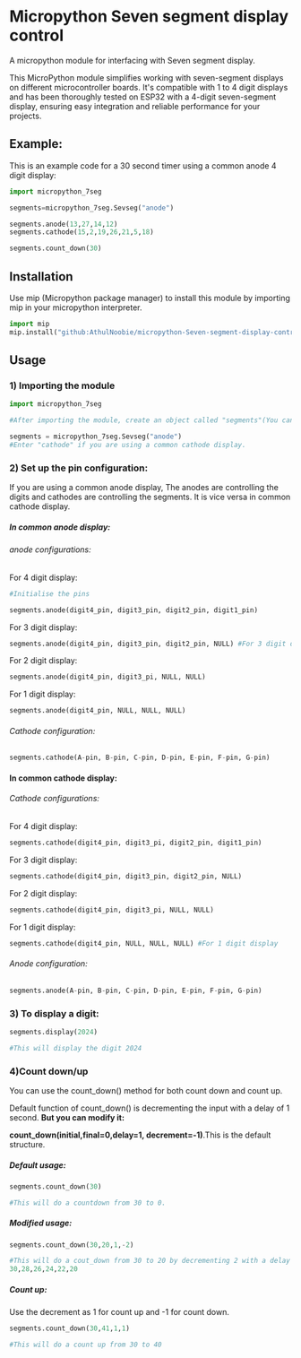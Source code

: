 # Micropython Seven segment display control
A micropython module for interfacing with Seven segment display.

This MicroPython module simplifies working with seven-segment displays on different microcontroller boards. It's compatible with 1 to 4 digit displays and has been thoroughly tested on ESP32 with a 4-digit seven-segment display, ensuring easy integration and reliable performance for your projects.

## Example:
This is an example code for a 30 second timer using a common anode 4 digit display:
```python
import micropython_7seg

segments=micropython_7seg.Sevseg("anode")

segments.anode(13,27,14,12)
segments.cathode(15,2,19,26,21,5,18)

segments.count_down(30)
```

## Installation
Use mip (Micropython package manager) to install this module by importing mip in your micropython interpreter.

```python
import mip
mip.install("github:AthulNoobie/micropython-Seven-segment-display-control")
```
## Usage
### 1) Importing the module
```python
import micropython_7seg

#After importing the module, create an object called "segments"(You can give any name).

segments = micropython_7seg.Sevseg("anode")
#Enter "cathode" if you are using a common cathode display.
```
### 2) Set up the pin configuration:

If you are using a common anode display, The anodes are controlling the digits and cathodes are controlling the segments. It is vice versa in common cathode display.
##### In common anode display:

###### anode configurations:

For 4 digit display:
```python
#Initialise the pins

segments.anode(digit4_pin, digit3_pin, digit2_pin, digit1_pin)
```

For 3 digit display:

```python
segments.anode(digit4_pin, digit3_pin, digit2_pin, NULL) #For 3 digit display
```

For 2 digit display:

```python
segments.anode(digit4_pin, digit3_pi, NULL, NULL)
```

For 1 digit display:

```python
segments.anode(digit4_pin, NULL, NULL, NULL) 
```

###### Cathode configuration:

```python
segments.cathode(A-pin, B-pin, C-pin, D-pin, E-pin, F-pin, G-pin)
```

#### In common cathode display:

###### Cathode configurations:

For 4 digit display:

```python
segments.cathode(digit4_pin, digit3_pi, digit2_pin, digit1_pin)
```

For 3 digit display:

```python
segments.cathode(digit4_pin, digit3_pin, digit2_pin, NULL)
```

For 2 digit display:

```python
segments.cathode(digit4_pin, digit3_pi, NULL, NULL)
```

For 1 digit display:

```python
segments.cathode(digit4_pin, NULL, NULL, NULL) #For 1 digit display
```

###### Anode configuration:

```python
segments.anode(A-pin, B-pin, C-pin, D-pin, E-pin, F-pin, G-pin)
```

### 3) To display a digit:
```python
segments.display(2024)

#This will display the digit 2024
```
### 4)Count down/up

You can use the count_down() method for both count down and count up.

Default function of count_down() is decrementing the input with a delay of 1 second. **But you can modify it:**

**count_down(initial,final=0,delay=1, decrement=-1)**.This is the default structure.

##### Default usage:
```python
segments.count_down(30)

#This will do a countdown from 30 to 0.
```
##### Modified usage:
```python
segments.count_down(30,20,1,-2)

#This will do a cout_down from 30 to 20 by decrementing 2 with a delay of 1 sec. Like this:
30,28,26,24,22,20
```
##### Count up:
Use the decrement as 1 for count up and -1 for count down.
```python
segments.count_down(30,41,1,1)

#This will do a count up from 30 to 40
```
